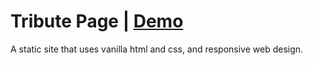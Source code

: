# Tribute Page | [Demo](https://youtu.be/evc4Um-D5n4)
A static site that uses vanilla html and css, and responsive web design. 
